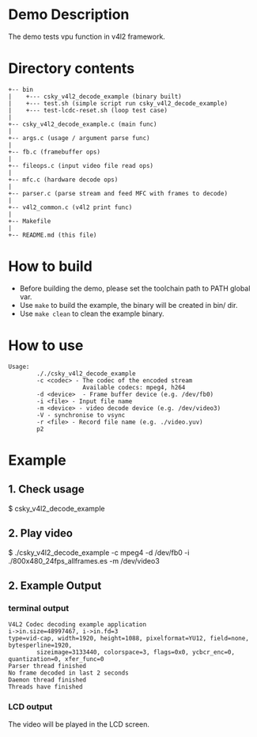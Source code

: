 # Demo Description

The demo tests vpu function in v4l2 framework.

# Directory contents
```
+-- bin
|    +--- csky_v4l2_decode_example (binary built)
|    +--- test.sh (simple script run csky_v4l2_decode_example)
|    +--- test-lcdc-reset.sh (loop test case)
|
+-- csky_v4l2_decode_example.c (main func)
|
+-- args.c (usage / argument parse func)
|
+-- fb.c (framebuffer ops)
|
+-- fileops.c (input video file read ops)
|
+-- mfc.c (hardware decode ops)
|
+-- parser.c (parse stream and feed MFC with frames to decode)
|
+-- v4l2_common.c (v4l2 print func)
|
+-- Makefile
|
+-- README.md (this file)
```

# How to build

* Before building the demo, please set the toolchain path to PATH global var.
* Use `make` to build the example, the binary will be created in bin/ dir.
* Use `make clean` to clean the example binary.

# How to use

```
Usage:
        ././csky_v4l2_decode_example
        -c <codec> - The codec of the encoded stream
                     Available codecs: mpeg4, h264
        -d <device>  - Frame buffer device (e.g. /dev/fb0)
        -i <file> - Input file name
        -m <device> - video decode device (e.g. /dev/video3)
        -V - synchronise to vsync
        -r <file> - Record file name (e.g. ./video.yuv)
        p2
```

# Example

## 1. Check usage

$ csky_v4l2_decode_example

## 2. Play video

$ ./csky_v4l2_decode_example -c mpeg4 -d /dev/fb0 -i ./800x480_24fps_allframes.es -m /dev/video3

## 2. Example Output

### terminal output
```
V4L2 Codec decoding example application
i->in.size=48997467, i->in.fd=3
type=vid-cap, width=1920, height=1088, pixelformat=YU12, field=none, bytesperline=1920, 
        sizeimage=3133440, colorspace=3, flags=0x0, ycbcr_enc=0, quantization=0, xfer_func=0
Parser thread finished
No frame decoded in last 2 seconds
Daemon thread finished
Threads have finished
```

### LCD output

The video will be played in the LCD screen.

